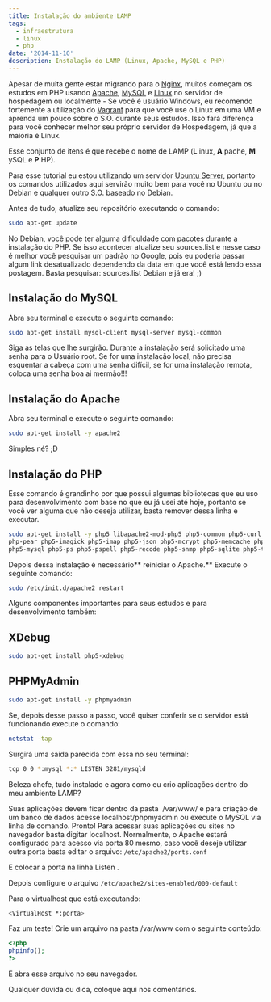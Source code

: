 ```yaml
---
title: Instalação do ambiente LAMP
tags:
  - infraestrutura
  - linux
  - php
date: '2014-11-10'
description: Instalação do LAMP (Linux, Apache, MySQL e PHP)
---
```


Apesar de muita gente estar migrando para o [Nginx](https://pt.wikipedia.org/wiki/Nginx "Nginx"), muitos começam os estudos em PHP usando [Apache](https://pt.wikipedia.org/wiki/Servidor_Apache "Apache"), [MySQL](https://pt.wikipedia.org/wiki/MySQL "MySQL") e [Linux](https://pt.wikipedia.org/wiki/Linux "Linux") no servidor de hospedagem ou localmente - Se você é usuário Windows, eu recomendo fortemente a utilização do [Vagrant](https://woliveiras.com.br/tags/Vagrant/ "Crie e compartilhe ambientes com o Vagrant (Instalação)") para que você use o Linux em uma VM e aprenda um pouco sobre o S.O. durante seus estudos. Isso fará diferença para você conhecer melhor seu próprio servidor de Hospedagem, já que a maioria é Linux.

Esse conjunto de itens é que recebe o nome de LAMP (**L** inux, **A** pache, **M** ySQL e **P** HP).

Para esse tutorial eu estou utilizando um servidor [Ubuntu Server](https://www.ubuntu.com/download/server "Ubuntu Server"), portanto os comandos utilizados aqui servirão muito bem para você no Ubuntu ou no Debian e qualquer outro S.O. baseado no Debian.

Antes de tudo, atualize seu repositório executando o comando:

```bash
sudo apt-get update
```

No Debian, você pode ter alguma dificuldade com pacotes durante a instalação do PHP. Se isso acontecer atualize seu sources.list e nesse caso é melhor você pesquisar um padrão no Google, pois eu poderia passar algum link desatualizado dependendo da data em que você está lendo essa postagem. Basta pesquisar: sources.list Debian e já era! ;)



## Instalação do MySQL

Abra seu terminal e execute o seguinte comando:

```bash
sudo apt-get install mysql-client mysql-server mysql-common
```

Siga as telas que lhe surgirão. Durante a instalação será solicitado uma senha para o Usuário root. Se for uma instalação local, não precisa esquentar a cabeça com uma senha difícil, se for uma instalação remota, coloca uma senha boa ai mermão!!!

## Instalação do Apache

Abra seu terminal e execute o seguinte comando:

```bash
sudo apt-get install -y apache2
```

Simples né? ;D

## Instalação do PHP

Esse comando é grandinho por que possui algumas bibliotecas que eu uso para desenvolvimento com base no que eu já usei até hoje, portanto se você ver alguma que não deseja utilizar, basta remover dessa linha e executar.

```bash
sudo apt-get install -y php5 libapache2-mod-php5 php5-common php5-curl php5-dev php5-gd php5-idn
php-pear php5-imagick php5-imap php5-json php5-mcrypt php5-memcache php5-mhash php5-ming
php5-mysql php5-ps php5-pspell php5-recode php5-snmp php5-sqlite php5-tidy php5-xmlrpc php5-xsl
```

Depois dessa instalação é necessário** reiniciar o Apache.** Execute o seguinte comando:

```bash
sudo /etc/init.d/apache2 restart
```

Alguns componentes importantes para seus estudos e para desenvolvimento também:

## XDebug

```bash
sudo apt-get install php5-xdebug
```

## PHPMyAdmin

```bash
sudo apt-get install -y phpmyadmin
```

Se, depois desse passo a passo, você quiser conferir se o servidor está funcionando execute o comando:

```bash
netstat -tap
```

Surgirá uma saída parecida com essa no seu terminal:

```bash
tcp 0 0 *:mysql *:* LISTEN 3281/mysqld
```

Beleza chefe, tudo instalado e agora como eu crio aplicações dentro do meu ambiente LAMP?

Suas aplicações devem ficar dentro da pasta  /var/www/ e para criação de um banco de dados acesse localhost/phpmyadmin ou execute o MySQL via linha de comando. Pronto! Para acessar suas aplicações ou sites no navegador basta digitar localhost. Normalmente, o Apache estará configurado para acesso via porta 80 mesmo, caso você deseje utilizar outra porta basta editar o arquivo: `/etc/apache2/ports.conf`

E colocar a porta na linha Listen <porta>.

Depois configure o arquivo `/etc/apache2/sites-enabled/000-default`

Para o virtualhost que está executando:

```bash
<VirtualHost *:porta>
```

Faz um teste! Crie um arquivo na pasta /var/www com o seguinte conteúdo:

```php
<?php
phpinfo();
?>
```

E abra esse arquivo no seu navegador.

Qualquer dúvida ou dica, coloque aqui nos comentários.
